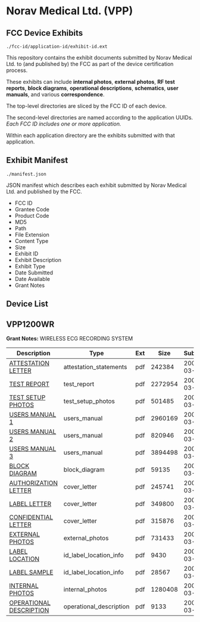 # Norav Medical Ltd. (VPP)
## FCC Device Exhibits

```
./fcc-id/application-id/exhibit-id.ext
```

This repository contains the exhibit documents submitted by Norav Medical Ltd. to (and published by) the FCC as part of the device certification process.

These exhibits can include **internal photos**, **external photos**, **RF test reports**, **block diagrams**, **operational descriptions**, **schematics**, **user manuals**, and various **correspondence**.

The top-level directories are sliced by the FCC ID of each device.

The second-level directories are named according to the application UUIDs. *Each FCC ID includes one or more application.*

Within each application directory are the exhibits submitted with that application. 

## Exhibit Manifest

```
./manifest.json
```

JSON manifest which describes each exhibit submitted by Norav Medical Ltd. and published by the FCC.

- FCC ID
- Grantee Code
- Product Code
- MD5
- Path
- File Extension
- Content Type
- Size
- Exhibit ID
- Exhibit Description
- Exhibit Type
- Date Submitted
- Date Available
- Grant Notes

## Device List
## VPP1200WR
**Grant Notes:** WIRELESS ECG RECORDING SYSTEM

| Description | Type | Ext | Size | Submitted | Available |
| ----------- | ---- | --- | ---- | --------- | --------- |
| [ATTESTATION LETTER](VPP1200WR/cd3f38c85919766114bdf090a2eb6616/918316.pdf) | attestation_statements | pdf | 242384 | 2008-03-24 | 2008-03-24 |
| [TEST REPORT](VPP1200WR/cd3f38c85919766114bdf090a2eb6616/918313.pdf) | test_report | pdf | 2272954 | 2008-03-24 | 2008-03-24 |
| [TEST SETUP PHOTOS](VPP1200WR/cd3f38c85919766114bdf090a2eb6616/918326.pdf) | test_setup_photos | pdf | 501485 | 2008-03-24 | 2008-03-24 |
| [USERS MANUAL 1](VPP1200WR/cd3f38c85919766114bdf090a2eb6616/918321.pdf) | users_manual | pdf | 2960169 | 2008-03-24 | 2008-03-24 |
| [USERS MANUAL 2](VPP1200WR/cd3f38c85919766114bdf090a2eb6616/918322.pdf) | users_manual | pdf | 820946 | 2008-03-24 | 2008-03-24 |
| [USERS MANUAL 3](VPP1200WR/cd3f38c85919766114bdf090a2eb6616/918323.pdf) | users_manual | pdf | 3894498 | 2008-03-24 | 2008-03-24 |
| [BLOCK DIAGRAM](VPP1200WR/cd3f38c85919766114bdf090a2eb6616/918324.pdf) | block_diagram | pdf | 59135 | 2008-03-24 | 2008-03-24 |
| [AUTHORIZATION LETTER](VPP1200WR/cd3f38c85919766114bdf090a2eb6616/918312.pdf) | cover_letter | pdf | 245741 | 2008-03-24 | 2008-03-24 |
| [LABEL LETTER](VPP1200WR/cd3f38c85919766114bdf090a2eb6616/918315.pdf) | cover_letter | pdf | 349800 | 2008-03-24 | 2008-03-24 |
| [CONFIDENTIAL LETTER](VPP1200WR/cd3f38c85919766114bdf090a2eb6616/918325.pdf) | cover_letter | pdf | 315876 | 2008-03-24 | 2008-03-24 |
| [EXTERNAL PHOTOS](VPP1200WR/cd3f38c85919766114bdf090a2eb6616/918314.pdf) | external_photos | pdf | 731433 | 2008-03-24 | 2008-03-24 |
| [LABEL LOCATION](VPP1200WR/cd3f38c85919766114bdf090a2eb6616/918318.pdf) | id_label_location_info | pdf | 9430 | 2008-03-24 | 2008-03-24 |
| [LABEL SAMPLE](VPP1200WR/cd3f38c85919766114bdf090a2eb6616/918319.pdf) | id_label_location_info | pdf | 28567 | 2008-03-24 | 2008-03-24 |
| [INTERNAL PHOTOS](VPP1200WR/cd3f38c85919766114bdf090a2eb6616/918317.pdf) | internal_photos | pdf | 1280408 | 2008-03-24 | 2008-03-24 |
| [OPERATIONAL DESCRIPTION](VPP1200WR/cd3f38c85919766114bdf090a2eb6616/918320.pdf) | operational_description | pdf | 9133 | 2008-03-24 | 2008-03-24 |
